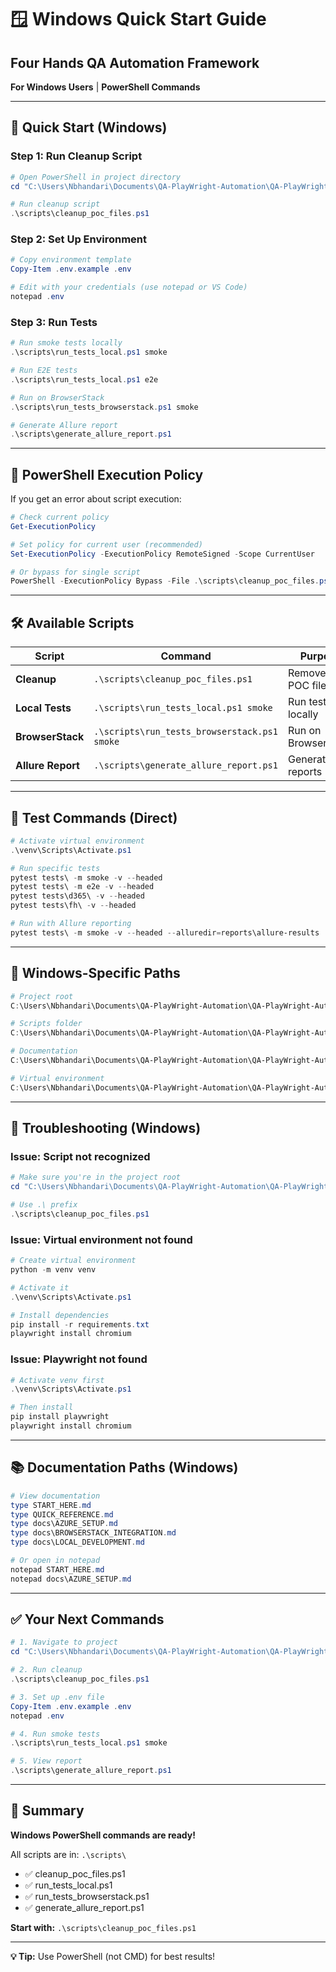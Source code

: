 # 🪟 Windows Quick Start Guide
## Four Hands QA Automation Framework

**For Windows Users** | **PowerShell Commands**

---

## 🚀 Quick Start (Windows)

### Step 1: Run Cleanup Script
```powershell
# Open PowerShell in project directory
cd "C:\Users\Nbhandari\Documents\QA-PlayWright-Automation\QA-PlayWright-Automation"

# Run cleanup script
.\scripts\cleanup_poc_files.ps1
```

### Step 2: Set Up Environment
```powershell
# Copy environment template
Copy-Item .env.example .env

# Edit with your credentials (use notepad or VS Code)
notepad .env
```

### Step 3: Run Tests
```powershell
# Run smoke tests locally
.\scripts\run_tests_local.ps1 smoke

# Run E2E tests
.\scripts\run_tests_local.ps1 e2e

# Run on BrowserStack
.\scripts\run_tests_browserstack.ps1 smoke

# Generate Allure report
.\scripts\generate_allure_report.ps1
```

---

## 📝 PowerShell Execution Policy

If you get an error about script execution:

```powershell
# Check current policy
Get-ExecutionPolicy

# Set policy for current user (recommended)
Set-ExecutionPolicy -ExecutionPolicy RemoteSigned -Scope CurrentUser

# Or bypass for single script
PowerShell -ExecutionPolicy Bypass -File .\scripts\cleanup_poc_files.ps1
```

---

## 🛠️ Available Scripts

| Script | Command | Purpose |
|--------|---------|---------|
| **Cleanup** | `.\scripts\cleanup_poc_files.ps1` | Remove old POC files |
| **Local Tests** | `.\scripts\run_tests_local.ps1 smoke` | Run tests locally |
| **BrowserStack** | `.\scripts\run_tests_browserstack.ps1 smoke` | Run on BrowserStack |
| **Allure Report** | `.\scripts\generate_allure_report.ps1` | Generate reports |

---

## 🧪 Test Commands (Direct)

```powershell
# Activate virtual environment
.\venv\Scripts\Activate.ps1

# Run specific tests
pytest tests\ -m smoke -v --headed
pytest tests\ -m e2e -v --headed
pytest tests\d365\ -v --headed
pytest tests\fh\ -v --headed

# Run with Allure reporting
pytest tests\ -m smoke -v --headed --alluredir=reports\allure-results
```

---

## 📂 Windows-Specific Paths

```powershell
# Project root
C:\Users\Nbhandari\Documents\QA-PlayWright-Automation\QA-PlayWright-Automation

# Scripts folder
C:\Users\Nbhandari\Documents\QA-PlayWright-Automation\QA-PlayWright-Automation\scripts

# Documentation
C:\Users\Nbhandari\Documents\QA-PlayWright-Automation\QA-PlayWright-Automation\docs

# Virtual environment
C:\Users\Nbhandari\Documents\QA-PlayWright-Automation\QA-PlayWright-Automation\venv
```

---

## 🔧 Troubleshooting (Windows)

### Issue: Script not recognized
```powershell
# Make sure you're in the project root
cd "C:\Users\Nbhandari\Documents\QA-PlayWright-Automation\QA-PlayWright-Automation"

# Use .\ prefix
.\scripts\cleanup_poc_files.ps1
```

### Issue: Virtual environment not found
```powershell
# Create virtual environment
python -m venv venv

# Activate it
.\venv\Scripts\Activate.ps1

# Install dependencies
pip install -r requirements.txt
playwright install chromium
```

### Issue: Playwright not found
```powershell
# Activate venv first
.\venv\Scripts\Activate.ps1

# Then install
pip install playwright
playwright install chromium
```

---

## 📚 Documentation Paths (Windows)

```powershell
# View documentation
type START_HERE.md
type QUICK_REFERENCE.md
type docs\AZURE_SETUP.md
type docs\BROWSERSTACK_INTEGRATION.md
type docs\LOCAL_DEVELOPMENT.md

# Or open in notepad
notepad START_HERE.md
notepad docs\AZURE_SETUP.md
```

---

## ✅ Your Next Commands

```powershell
# 1. Navigate to project
cd "C:\Users\Nbhandari\Documents\QA-PlayWright-Automation\QA-PlayWright-Automation"

# 2. Run cleanup
.\scripts\cleanup_poc_files.ps1

# 3. Set up .env file
Copy-Item .env.example .env
notepad .env

# 4. Run smoke tests
.\scripts\run_tests_local.ps1 smoke

# 5. View report
.\scripts\generate_allure_report.ps1
```

---

## 🎯 Summary

**Windows PowerShell commands are ready!**

All scripts are in: `.\scripts\`
- ✅ cleanup_poc_files.ps1
- ✅ run_tests_local.ps1
- ✅ run_tests_browserstack.ps1
- ✅ generate_allure_report.ps1

**Start with:** `.\scripts\cleanup_poc_files.ps1`

---

**💡 Tip:** Use PowerShell (not CMD) for best results!
